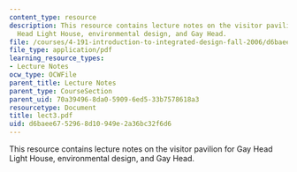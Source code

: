 ```yaml
---
content_type: resource
description: This resource contains lecture notes on the visitor pavilion for Gay
  Head Light House, environmental design, and Gay Head.
file: /courses/4-191-introduction-to-integrated-design-fall-2006/d6baee6752968d10949e2a36bc32f6d6_lect3.pdf
file_type: application/pdf
learning_resource_types:
- Lecture Notes
ocw_type: OCWFile
parent_title: Lecture Notes
parent_type: CourseSection
parent_uid: 70a39496-8da0-5909-6ed5-33b7578618a3
resourcetype: Document
title: lect3.pdf
uid: d6baee67-5296-8d10-949e-2a36bc32f6d6
---
```

This resource contains lecture notes on the visitor pavilion for Gay Head Light House, environmental design, and Gay Head.

